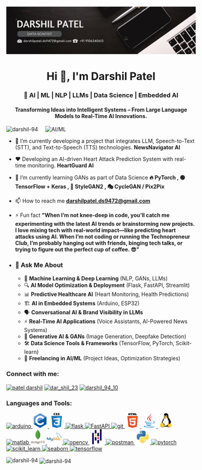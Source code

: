 ![logo](https://github.com/darshil-94/darshil-94/blob/main/DARSHIL%20PATEL%20(1).png)
<h1 align="center">Hi 👋, I'm Darshil Patel</h1>
<h3 align="center">🚀 AI | ML | NLP | LLMs | Data Science | Embedded AI</h3>  
<h4 align="center">Transforming Ideas into Intelligent Systems – From Large Language Models to Real-Time AI Innovations.</h4>

<img align="right" alt="AI/ML" width="400" src="https://miro.medium.com/v2/resize:fit:3840/1*etDJsZIWf76sb1P_l6ZW3w.gif">

<p align="left"> <img src="https://komarev.com/ghpvc/?username=darshil-94&label=Profile%20views&color=0e75b6&style=flat" alt="darshil-94" /> </p>

- 🔭 I’m currently developing a project that integrates LLM, Speech-to-Text (STT), and Text-to-Speech (TTS) technologies. **NewsNavigator AI**

-  ❤️ Developing an AI-driven Heart Attack Prediction System with real-time monitoring. **HeartGuard AI**

- 🌱 I’m currently learning GANs as part of Data Science **🔥 PyTorch , 🟢 TensorFlow + Keras , 🎨 StyleGAN2 , 🎭 CycleGAN / Pix2Pix**

- 📫 How to reach me **darshilpatel.ds9472@gmail.com**

- ⚡ Fun fact **"When I’m not knee-deep in code, you’ll catch me experimenting with the latest AI trends or brainstorming new projects. I love mixing tech with real-world impact—like predicting heart attacks using AI. When I’m not coding or running the Technopreneur Club, I’m probably hanging out with friends, binging tech talks, or trying to figure out the perfect cup of coffee. 😎"**

- ### 💬 Ask Me About  
  - 🤖 **Machine Learning & Deep Learning** (NLP, GANs, LLMs)  
  - 🔍 **AI Model Optimization & Deployment** (Flask, FastAPI, Streamlit)  
  - 📊 **Predictive Healthcare AI** (Heart Monitoring, Health Predictions)  
  - 🏗 **AI in Embedded Systems** (Arduino, ESP32)  
  - 🗣 **Conversational AI & Brand Visibility in LLMs**  
  - ⚡ **Real-Time AI Applications** (Voice Assistants, AI-Powered News Systems)  
  - 🎨 **Generative AI & GANs** (Image Generation, Deepfake Detection)  
  - 🛠 **Data Science Tools & Frameworks** (TensorFlow, PyTorch, Scikit-learn)  
  - 💼 **Freelancing in AI/ML** (Project Ideas, Optimization Strategies)  

<h3 align="left">Connect with me:</h3>
<p align="left">
<a href="https://linkedin.com/in/patel darshil" target="blank"><img align="center" src="https://raw.githubusercontent.com/rahuldkjain/github-profile-readme-generator/master/src/images/icons/Social/linked-in-alt.svg" alt="patel darshil" height="30" width="40" /></a>
<a href="https://kaggle.com/dar_shil_23" target="blank"><img align="center" src="https://raw.githubusercontent.com/rahuldkjain/github-profile-readme-generator/master/src/images/icons/Social/kaggle.svg" alt="dar_shil_23" height="30" width="40" /></a>
<a href="https://instagram.com/darshil_94_10" target="blank"><img align="center" src="https://raw.githubusercontent.com/rahuldkjain/github-profile-readme-generator/master/src/images/icons/Social/instagram.svg" alt="darshil_94_10" height="30" width="40" /></a>
</p>

<h3 align="left">Languages and Tools:</h3>
<p align="left"> <a href="https://www.arduino.cc/" target="_blank" rel="noreferrer"> <img src="https://cdn.worldvectorlogo.com/logos/arduino-1.svg" alt="arduino" width="40" height="40"/> </a> <a href="https://www.cprogramming.com/" target="_blank" rel="noreferrer"> <img src="https://raw.githubusercontent.com/devicons/devicon/master/icons/c/c-original.svg" alt="c" width="40" height="40"/> </a> <a href="https://www.w3schools.com/css/" target="_blank" rel="noreferrer"> <img src="https://raw.githubusercontent.com/devicons/devicon/master/icons/css3/css3-original-wordmark.svg" alt="css3" width="40" height="40"/> </a> <a href="https://flask.palletsprojects.com/" target="_blank" rel="noreferrer"> <img src="https://encrypted-tbn0.gstatic.com/images?q=tbn:ANd9GcSWA3j1vFHAw02M1aWlAnhbbkmWYpF2kkDbrw&s" alt="flask" width="40" height="40"/> </a> <a href="https://https://fastapi.tiangolo.com//" target="_blank" rel="noreferrer"> <img src="https://www.simplilearn.com/ice9/free_resources_article_thumb/FastAPI_b.jpg" alt="FastAPI" width="40" height="40"/>  <a href="https://git-scm.com/" target="_blank" rel="noreferrer"> <img src="https://www.vectorlogo.zone/logos/git-scm/git-scm-icon.svg" alt="git" width="40" height="40"/> </a> <a href="https://www.w3.org/html/" target="_blank" rel="noreferrer"> <img src="https://raw.githubusercontent.com/devicons/devicon/master/icons/html5/html5-original-wordmark.svg" alt="html5" width="40" height="40"/> </a> <a href="https://www.java.com" target="_blank" rel="noreferrer"> <img src="https://raw.githubusercontent.com/devicons/devicon/master/icons/java/java-original.svg" alt="java" width="40" height="40"/> </a> <a href="https://www.linux.org/" target="_blank" rel="noreferrer"> <img src="https://raw.githubusercontent.com/devicons/devicon/master/icons/linux/linux-original.svg" alt="linux" width="40" height="40"/> </a> <a href="https://www.mathworks.com/" target="_blank" rel="noreferrer"> <img src="https://upload.wikimedia.org/wikipedia/commons/2/21/Matlab_Logo.png" alt="matlab" width="40" height="40"/> </a> <a href="https://www.mongodb.com/" target="_blank" rel="noreferrer"> <img src="https://raw.githubusercontent.com/devicons/devicon/master/icons/mongodb/mongodb-original-wordmark.svg" alt="mongodb" width="40" height="40"/> </a> <a href="https://www.mysql.com/" target="_blank" rel="noreferrer"> <img src="https://raw.githubusercontent.com/devicons/devicon/master/icons/mysql/mysql-original-wordmark.svg" alt="mysql" width="40" height="40"/> </a> <a href="https://opencv.org/" target="_blank" rel="noreferrer"> <img src="https://www.vectorlogo.zone/logos/opencv/opencv-icon.svg" alt="opencv" width="40" height="40"/> </a> <a href="https://pandas.pydata.org/" target="_blank" rel="noreferrer"> <img src="https://raw.githubusercontent.com/devicons/devicon/2ae2a900d2f041da66e950e4d48052658d850630/icons/pandas/pandas-original.svg" alt="pandas" width="40" height="40"/> </a> <a href="https://postman.com" target="_blank" rel="noreferrer"> <img src="https://www.vectorlogo.zone/logos/getpostman/getpostman-icon.svg" alt="postman" width="40" height="40"/> </a> <a href="https://www.python.org" target="_blank" rel="noreferrer"> <img src="https://raw.githubusercontent.com/devicons/devicon/master/icons/python/python-original.svg" alt="python" width="40" height="40"/> </a> <a href="https://pytorch.org/" target="_blank" rel="noreferrer"> <img src="https://www.vectorlogo.zone/logos/pytorch/pytorch-icon.svg" alt="pytorch" width="40" height="40"/> </a> <a href="https://scikit-learn.org/" target="_blank" rel="noreferrer"> <img src="https://upload.wikimedia.org/wikipedia/commons/0/05/Scikit_learn_logo_small.svg" alt="scikit_learn" width="40" height="40"/> </a> <a href="https://seaborn.pydata.org/" target="_blank" rel="noreferrer"> <img src="https://seaborn.pydata.org/_images/logo-mark-lightbg.svg" alt="seaborn" width="40" height="40"/> </a> <a href="https://www.tensorflow.org" target="_blank" rel="noreferrer"> <img src="https://www.vectorlogo.zone/logos/tensorflow/tensorflow-icon.svg" alt="tensorflow" width="40" height="40"/> </a> </p>

<p><img align="left" src="https://github-readme-stats.vercel.app/api/top-langs?username=darshil-94&show_icons=true&locale=en&layout=compact" alt="darshil-94" /></p>

<p>&nbsp;<img align="center" src="https://github-readme-stats.vercel.app/api?username=darshil-94&show_icons=true&locale=en" alt="darshil-94" /></p>
